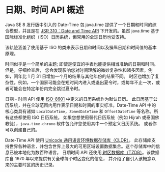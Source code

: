 # 日期、时间 API 概述

Java SE 8 发行版中引入的 Date-Time 包 java.time 提供了一个日期和时间的综合模型，并且是在 [JSR 310：Date and Time API](http://jcp.org/en/jsr/detail?id=310)
下开发的。虽然 java.time 基于国际标准化组织（ISO）日历系统，但常用的全球日历也受支持。

该轨迹涵盖了使用基于 ISO 的类来表示日期和时间以及操纵日期和时间值的基本原理。

时间似乎是一个简单的主题; 即使是便宜的手表也能提供相当准确的日期和时间。但是，仔细检查后，
您会发现影响您对时间理解的微妙复杂性和诸多因素。例如，闰年比 1 月 31 日增加一个月的结果与其他年份的结果不同。
时区也增加了复杂性。例如，一个国家可能会在短时间内进入或退出夏令时，或每年不止一次，或者可能会在特定年份内完全跳过夏令时。

日期 - 时间 API 使用 [ISO-8601](https://www.iso.org/iso-8601-date-and-time-format.html) 中定义的日历系统作为默认日历。
此日历基于公历系统，并在全球范围内用作表示日期和时间的事实标准。Date-Time API 中的核心类具有诸如
`LocalDateTime`，`ZonedDateTime` 和 `OffsetDateTime` 等名称。所有这些都使用 ISO 日历系统。
如果您想使用替代日历系统（例如 Hijrah 或泰国佛教徒），`java.time.chrono` 软件包允许您使用其中一个预定义日历系统。
或者你可以创建自己的。

Date-Time API 使用 [Unicode 通用语言环境数据存储库（CLDR）](http://cldr.unicode.org/)。
此存储库支持世界各种语言，并包含世界上最大的可用区域设置数据集合。这个存储库中的信息已被本地化为数百种语言。
日期时间 API 还使用[ 时区数据库（TZDB）](http://www.iana.org/time-zones)。该数据库自 1970 年以来提供有关全球每个时区变化的信息，
并介绍了自引入该概念以来的主要时区的历史记录。
